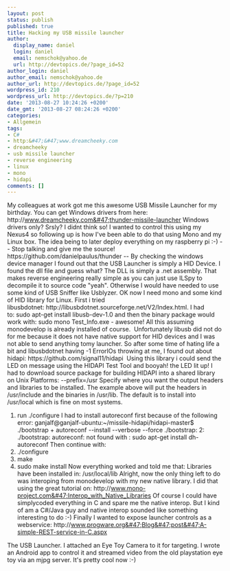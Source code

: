 ```yaml
---
layout: post
status: publish
published: true
title: Hacking my USB missile launcher
author:
  display_name: daniel
  login: daniel
  email: nemschok@yahoo.de
  url: http://devtopics.de/?page_id=52
author_login: daniel
author_email: nemschok@yahoo.de
author_url: http://devtopics.de/?page_id=52
wordpress_id: 210
wordpress_url: http://devtopics.de/?p=210
date: '2013-08-27 10:24:26 +0200'
date_gmt: '2013-08-27 08:24:26 +0200'
categories:
- Allgemein
tags:
- C#
- http:&#47;&#47;www.dreamcheeky.com
- dreamcheeky
- usb missile launcher
- reverse engineering
- linux
- mono
- hidapi
comments: []
---
```

My colleagues at work got me this awesome USB Missile Launcher for my birthday. You can get Windows drivers from here: http:&#47;&#47;www.dreamcheeky.com&#47;thunder-missile-launcher
Windows drivers only? Srsly? I didnt think so! I wanted to control this using my Nexus4 so following up is how I've been able to do that using Mono and my Linux box. The idea being to later deploy everything on my raspberry pi :-)
-- Stop talking and give me the source! https:&#47;&#47;github.com&#47;danielpaulus&#47;thunder --
By checking the windows device manager I found out that the USB Launcher is simply a HID Device. I found the dll file and guess what? The DLL is simply a .net assembly. That makes reverse engineering really simple as you can just use ILSpy to decompile it to source code "yeah". Otherwise I would have needed to use some kind of USB Sniffer like Usblyzer.
OK now I need mono and some kind of HID library for Linux. First i tried libusbdotnet:&nbsp;http:&#47;&#47;libusbdotnet.sourceforge.net&#47;V2&#47;Index.html.
I had to:&nbsp;sudo apt-get install libusb-dev-1.0 and then the binary package would work with:&nbsp;sudo mono Test_Info.exe - awesome! All this assuming monodevelop is already installed of course.&nbsp;
Unfortunately libusb did not do for me because it does not have native support for HID devices and I was not able to send anything tomy launcher. So after some time of&nbsp;hating life a bit and libusbdotnet having -1 ErrorIOs throwing at me, I found out about hidapi: https:&#47;&#47;github.com&#47;signal11&#47;hidapi &nbsp;Using this library i could send the LED on message using the HIDAPI Test Tool and booyah! the LED lit up!
I had to download source package for building HIDAPI into a shared library on Unix Platforms:
--prefix=&#47;usr
		Specify where you want the output headers and libraries to
		be installed. The example above will put the headers in
		&#47;usr&#47;include and the binaries in &#47;usr&#47;lib. The default is to
		install into &#47;usr&#47;local which is fine on most systems.
1. run .&#47;configure
I had to install autoreconf first because of the following error:
ganjalf@ganjalf-ubuntu:~&#47;missile-hidapi&#47;hidapi-master$ .&#47;bootstrap + autoreconf --install --verbose --force .&#47;bootstrap: 2: .&#47;bootstrap: autoreconf: not found
with : sudo apt-get install dh-autoreconf
Then continue with:
2. .&#47;configure
3. make
4. sudo make install
Now everything worked and told me that:
Libraries have been installed in: &#47;usr&#47;local&#47;lib
Alright, now the only thing left to do was interoping from monodevelop with my new native library. I did that using the great tutorial on:
http:&#47;&#47;www.mono-project.com&#47;Interop_with_Native_Libraries
Of course I could have simplycoded everything in C and spare me the native interop. But I kind of am a C#&#47;Java guy and native interop sounded like something interesting to do :-)
Finally I wanted to expose launcher controls as a webservice:&nbsp;http:&#47;&#47;www.progware.org&#47;Blog&#47;post&#47;A-simple-REST-service-in-C.aspx

The USB Launcher. I attached an Eye Toy Camera to it for targeting. I wrote an Android app to control it and streamed video from the old playstation eye toy via an mjpg server. It's pretty cool now :-) 
